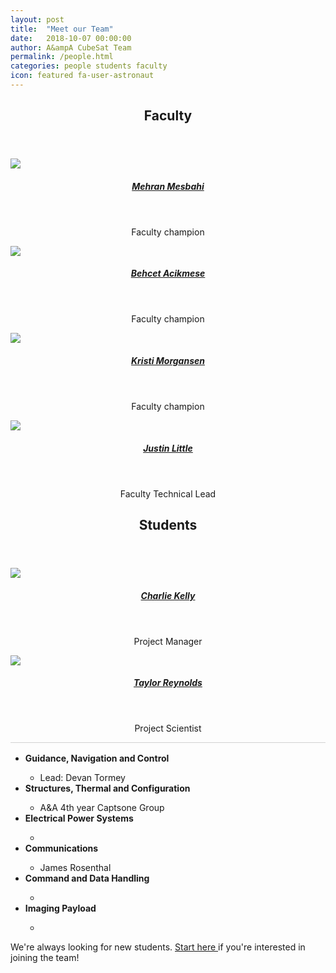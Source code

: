 ```yaml
---
layout: post
title:  "Meet our Team"
date:   2018-10-07 00:00:00
author: A&ampA CubeSat Team
permalink: /people.html
categories: people students faculty
icon: featured fa-user-astronaut
---
```


<section class="wrapper style2">
	<div class="row half">
		<div class="31-2u">
			<header>
				<h2> <strong>Faculty</strong> </h2>
			</header>
			<div class="row">
				<div class="6u">
					<section>
						<a href="https://faculty.washington.edu/mesbahi/" class="image featured">
							<img src="images/mehran.jpg">
						</a>
						<center>
							<header><h5><a href="https://faculty.washington.edu/mesbahi/"> Mehran Mesbahi </a></h5></header>
						<p> Faculty champion </p>
						</center>
					</section>
				</div>
				<div class="6u">
					<section>
						<a href="https://sites.google.com/a/uw.edu/uw_acl/home" class="image featured">
							<img src="images/behcet.jpg">
						</a>
						<center>
							<header><h5><a href="https://sites.google.com/a/uw.edu/uw_acl/home"> Behcet Acikmese </a></h5></header>
							<p> Faculty champion </p>
						</center>
					</section>
				</div>
            </div>
            <div class="row">
				<div class="6u">
					<section>
						<a href="https://www.aa.washington.edu/people/faculty/morgansen/" class="image featured">
							<img src="images/kristi.jpg">
						</a>
						<center>
							<header><h5><a href="https://www.aa.washington.edu/people/faculty/morgansen/"> Kristi Morgansen </a></h5></header>
							<p> Faculty champion </p>
						</center>
					</section>
				</div>
				<div class="6u">
					<section>
						<a href="#" class="image featured">
							<img src="images/Justin.png">
						</a>
						<center>
							<header><h5><a href="#"> Justin Little </a></h5></header>
							<p> Faculty Technical Lead </p>
						</center>
					</section>
				</div>
			</div>
		</div>
	</div>			
</section>
<section class="wrapper style2">
	<!-- <div class="row half"> -->
		<div class="31-2u">
			<header> 
				<h2> 
					<strong> Students </strong> 
				</h2> 
			</header>
			<div class="row">
				<div class="6u">
					<section>
						<a href="https://uwspacelab2018.wixsite.com/mysite/people" class="image featured">
							<img src="images/Charlie.png">
						</a>
						<center>
							<header><h5><a href="https://uwspacelab2018.wixsite.com/mysite/people"> Charlie Kelly </a></h5></header>
						<p> Project Manager </p>
						</center>
					</section>
				</div>
				<div class="6u">
					<section>
						<a href="https://depts.washington.edu/uwrainlab/taylor/" class="image featured">
							<img src="images/taylor.jpg">
						</a>
						<center>
							<header><h5><a href="https://depts.washington.edu/uwrainlab/taylor/"> Taylor Reynolds </a></h5></header>
							<p> Project Scientist </p>
						</center>
					</section>
				</div>
            </div>
            <!-- <div class="row">
				<div class="6u">
					<section>
						<a href="#" class="image featured">
							<img src="">
						</a>
						<center>
							<header><h5><a href="#"> Devan Tormey </a></h5></header>
							<p> GNC Lead </p>
						</center>
					</section>
				</div>
				<div class="6u">
					<section>
						<a href="https://uwspacelab2018.wixsite.com/mysite/people" class="image featured">
							<img src="images/Nadiah.jpg">
						</a>
						<center>
							<header><h5><a href="https://uwspacelab2018.wixsite.com/mysite/people"> Nadiah Jenkins </a></h5></header>
							<p> Systems Engineer </p>
						</center>
					</section>
				</div>
			</div> -->
		</div>
		<svg height="5" width="1000">
  <line x1="0" y1="0" x2="43em" y2="0" style="stroke:rgb(210,210,210);stroke-width:2" />
		</svg>
		    <div>
            	<ul style="list-style-type: disc">
            		<li> <strong> Guidance, Navigation and Control </strong> </li>
            		<ul>
            			<li> Lead: Devan Tormey </li>
            		</ul>
            		<li> <strong> Structures, Thermal and Configuration </strong> </li>
            		<ul>
            			<li> A&A 4th year Captsone Group </li>
            		</ul>
            		<li> <strong> Electrical Power Systems </strong> </li>
            		<ul>
            			<li> </li>
            		</ul>
            		<li> <strong> Communications </strong> </li>
            		<ul>
            			<li> James Rosenthal </li>
            		</ul>
            	 	<li> <strong> Command and Data Handling </strong> </li>
            		<ul>
            			<li>  </li>
            		</ul>
            		<li> <strong> Imaging Payload </strong> </li>
            		<ul>
            			<li>  </li>
            		</ul>
            	</ul>
            	<p> We're always looking for new students. <a href="/contact-main.html"> Start here </a> if you're interested in joining the team! </p>
            </div> 
	<!-- </div> -->
<!--
</section>
<section class="wrapper style2">
	<div class="31-2u">
		<header> <h2> <strong> Undergraduate Students </strong></h2></header>
			<p> List the undergraduate students, possibly with grouping into capstone project groups.</p>
	</div>
</section>
 -->
